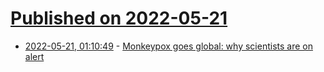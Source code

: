# [Published on 2022-05-21](index.md)

* [2022-05-21, 01:10:49](https://news.ycombinator.com/item?id=31454376) - [Monkeypox goes global: why scientists are on alert](https://www.nature.com/articles/d41586-022-01421-8)
